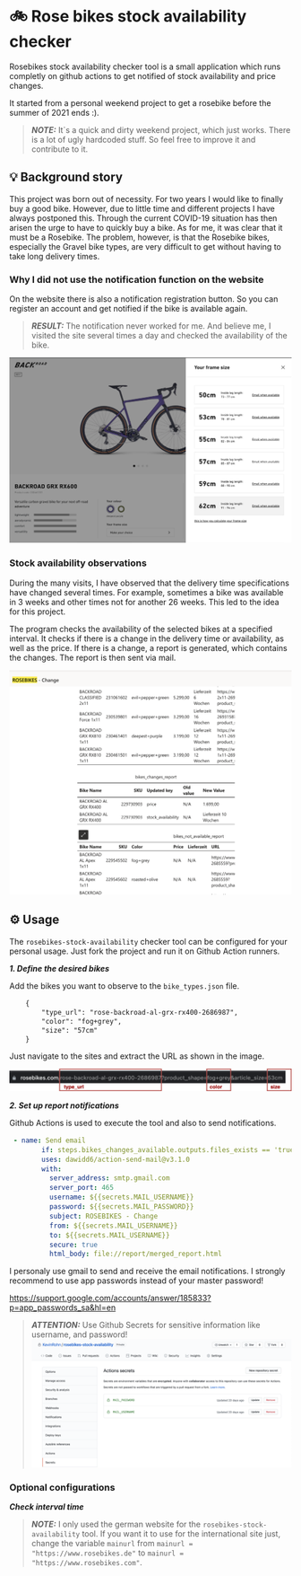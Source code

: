 # 🚲 Rose bikes stock availability checker 

Rosebikes stock availability checker tool is a small application which runs completly on github actions to get notified of stock availability and price changes. 

It started from a personal weekend project to get a rosebike before the summer of 2021 ends :). 

> **_NOTE:_**  It`s a quick and dirty weekend project, which just works. There is a lot of ugly hardcoded stuff. So feel free to improve it and contribute to it.


## **💡 Background story**

This project was born out of necessity. For two years I would like to finally buy a good bike. However, due to little time and different projects I have always postponed this. 
Through the current COVID-19 situation has then arisen the urge to have to quickly buy a bike.
As for me, it was clear that it must be a Rosebike. 
The problem, however, is that the Rosebike bikes, especially the Gravel bike types, are very difficult to get without having to take long delivery times.

### Why I did not use the notification function on the website

On the website there is also a notification registration button.
So you can register an account and get notified if the bike is available again.


> **_RESULT:_**  The notification never worked for me. And believe me, I visited the site several times a day and checked the availability of the bike.

![Bike stock availability notification function](assets/screen_1.png)

### Stock availability observations

During the many visits, I have observed that the delivery time specifications have changed several times. For example, sometimes a bike was available in 3 weeks and other times not for another 26 weeks. This led to the idea for this project. 

The program checks the availability of the selected bikes at a specified interval. It checks if there is a change in the delivery time or availability, as well as the price. If there is a change, a report is generated, which contains the changes. The report is then sent via mail.

![Mail report](assets/screen_2.png)

## ⚙️ **Usage**

The `rosebikes-stock-availability` checker tool can be configured for your personal usage.
Just fork the project and run it on Github Action runners.

**_1. Define the desired bikes_**

Add the bikes you want to observe to the `bike_types.json` file.

```
    {
        "type_url": "rose-backroad-al-grx-rx400-2686987",
        "color": "fog+grey",
        "size": "57cm"
    }
```
Just navigate to the sites and extract the URL as shown in the image.

![Mail report](assets/screen_3-edit.png)

**_2. Set up report notifications_**

Github Actions is used to execute the tool and also to send notifications.

```yml
 - name: Send email
        if: steps.bikes_changes_available.outputs.files_exists == 'true'
        uses: dawidd6/action-send-mail@v3.1.0
        with:
          server_address: smtp.gmail.com
          server_port: 465
          username: ${{secrets.MAIL_USERNAME}}
          password: ${{secrets.MAIL_PASSWORD}}
          subject: ROSEBIKES - Change
          from: ${{secrets.MAIL_USERNAME}}
          to: ${{secrets.MAIL_USERNAME}}
          secure: true
          html_body: file://report/merged_report.html
```

I personaly use gmail to send and receive the email notifications. I strongly recommend to use app passwords instead of your master password!

https://support.google.com/accounts/answer/185833?p=app_passwords_sa&hl=en

> **_ATTENTION:_**  Use Github Secrets for sensitive information like username, and password!
> !['Github Repositority secrets'](assets/screen_4.png)

### **Optional configurations**

**_Check interval time_**




> **_NOTE:_** I only used the german website for the `rosebikes-stock-availability` tool. If you want it to use for the international site just, change the variable `mainurl` from `mainurl = "https://www.rosebikes.de"` to `mainurl = "https://www.rosebikes.com"`.